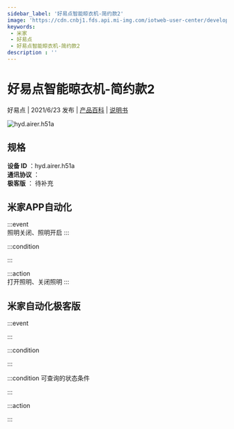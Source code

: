 ```yaml
---
sidebar_label: '好易点智能晾衣机-简约款2'
image: 'https://cdn.cnbj1.fds.api.mi-img.com/iotweb-user-center/developer_1679070061187UxTlL71H.png?GalaxyAccessKeyId=AKVGLQWBOVIRQ3XLEW&Expires=9223372036854775807&Signature=JyOG2vI5oc7SlKDTG70BJ3iTJaY='
keywords: 
 - 米家
 - 好易点
 - 好易点智能晾衣机-简约款2
description : ''
---
```

# 好易点智能晾衣机-简约款2

好易点 | 2021/6/23 发布 | [产品百科](https://home.mi.com/webapp/content/baike/product/index.html?model=hyd.airer.h51a/) | [说明书](https://home.mi.com/views/introduction.html?model=hyd.airer.h51a&region=cn)

![hyd.airer.h51a](https://cdn.cnbj1.fds.api.mi-img.com/iotweb-user-center/developer_1679070061187UxTlL71H.png?GalaxyAccessKeyId=AKVGLQWBOVIRQ3XLEW&Expires=9223372036854775807&Signature=JyOG2vI5oc7SlKDTG70BJ3iTJaY=)

## 规格  
> 
**设备 ID** ：hyd.airer.h51a  
**通讯协议** ：  
**极客版**  ： 待补充 


## 米家APP自动化  

:::event  
照明关闭、照明开启
:::

:::condition  

:::

:::action   
打开照明、关闭照明
:::

## 米家自动化极客版  

:::event  

:::

:::condition  

:::

:::condition 可查询的状态条件  

:::

:::action  

:::

        
